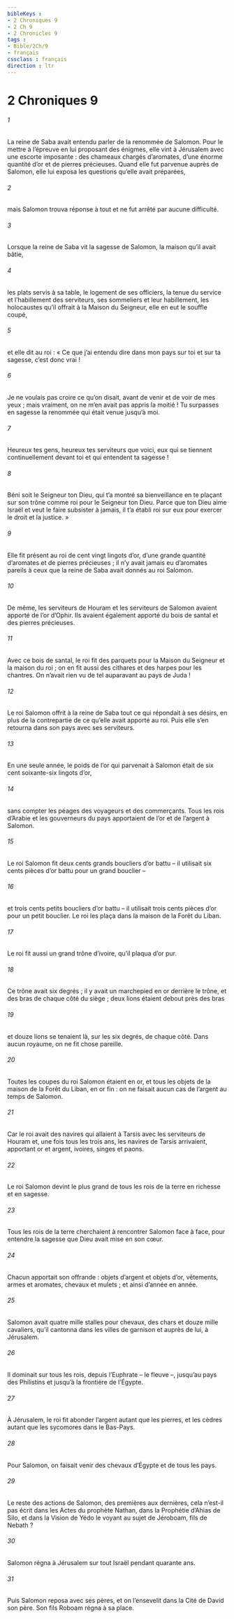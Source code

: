 ```yaml
---
bibleKeys : 
- 2 Chroniques 9
- 2 Ch 9
- 2 Chronicles 9
tags : 
- Bible/2Ch/9
- français
cssclass : français
direction : ltr
---
```


# 2 Chroniques 9

###### 1
La reine de Saba avait entendu parler de la renommée de Salomon. Pour le mettre à l’épreuve en lui proposant des énigmes, elle vint à Jérusalem avec une escorte imposante : des chameaux chargés d’aromates, d’une énorme quantité d’or et de pierres précieuses. Quand elle fut parvenue auprès de Salomon, elle lui exposa les questions qu’elle avait préparées,
###### 2
mais Salomon trouva réponse à tout et ne fut arrêté par aucune difficulté.
###### 3
Lorsque la reine de Saba vit la sagesse de Salomon, la maison qu’il avait bâtie,
###### 4
les plats servis à sa table, le logement de ses officiers, la tenue du service et l’habillement des serviteurs, ses sommeliers et leur habillement, les holocaustes qu’il offrait à la Maison du Seigneur, elle en eut le souffle coupé,
###### 5
et elle dit au roi : « Ce que j’ai entendu dire dans mon pays sur toi et sur ta sagesse, c’est donc vrai !
###### 6
Je ne voulais pas croire ce qu’on disait, avant de venir et de voir de mes yeux ; mais vraiment, on ne m’en avait pas appris la moitié ! Tu surpasses en sagesse la renommée qui était venue jusqu’à moi.
###### 7
Heureux tes gens, heureux tes serviteurs que voici, eux qui se tiennent continuellement devant toi et qui entendent ta sagesse !
###### 8
Béni soit le Seigneur ton Dieu, qui t’a montré sa bienveillance en te plaçant sur son trône comme roi pour le Seigneur ton Dieu. Parce que ton Dieu aime Israël et veut le faire subsister à jamais, il t’a établi roi sur eux pour exercer le droit et la justice. »
###### 9
Elle fit présent au roi de cent vingt lingots d’or, d’une grande quantité d’aromates et de pierres précieuses ; il n’y avait jamais eu d’aromates pareils à ceux que la reine de Saba avait donnés au roi Salomon.
###### 10
De même, les serviteurs de Houram et les serviteurs de Salomon avaient apporté de l’or d’Ophir. Ils avaient également apporté du bois de santal et des pierres précieuses.
###### 11
Avec ce bois de santal, le roi fit des parquets pour la Maison du Seigneur et la maison du roi ; on en fit aussi des cithares et des harpes pour les chantres. On n’avait rien vu de tel auparavant au pays de Juda !
###### 12
Le roi Salomon offrit à la reine de Saba tout ce qui répondait à ses désirs, en plus de la contrepartie de ce qu’elle avait apporté au roi. Puis elle s’en retourna dans son pays avec ses serviteurs.
###### 13
En une seule année, le poids de l’or qui parvenait à Salomon était de six cent soixante-six lingots d’or,
###### 14
sans compter les péages des voyageurs et des commerçants. Tous les rois d’Arabie et les gouverneurs du pays apportaient de l’or et de l’argent à Salomon.
###### 15
Le roi Salomon fit deux cents grands boucliers d’or battu – il utilisait six cents pièces d’or battu pour un grand bouclier –
###### 16
et trois cents petits boucliers d’or battu – il utilisait trois cents pièces d’or pour un petit bouclier. Le roi les plaça dans la maison de la Forêt du Liban.
###### 17
Le roi fit aussi un grand trône d’ivoire, qu’il plaqua d’or pur.
###### 18
Ce trône avait six degrés ; il y avait un marchepied en or derrière le trône, et des bras de chaque côté du siège ; deux lions étaient debout près des bras
###### 19
et douze lions se tenaient là, sur les six degrés, de chaque côté. Dans aucun royaume, on ne fit chose pareille.
###### 20
Toutes les coupes du roi Salomon étaient en or, et tous les objets de la maison de la Forêt du Liban, en or fin : on ne faisait aucun cas de l’argent au temps de Salomon.
###### 21
Car le roi avait des navires qui allaient à Tarsis avec les serviteurs de Houram et, une fois tous les trois ans, les navires de Tarsis arrivaient, apportant or et argent, ivoires, singes et paons.
###### 22
Le roi Salomon devint le plus grand de tous les rois de la terre en richesse et en sagesse.
###### 23
Tous les rois de la terre cherchaient à rencontrer Salomon face à face, pour entendre la sagesse que Dieu avait mise en son cœur.
###### 24
Chacun apportait son offrande : objets d’argent et objets d’or, vêtements, armes et aromates, chevaux et mulets ; et ainsi d’année en année.
###### 25
Salomon avait quatre mille stalles pour chevaux, des chars et douze mille cavaliers, qu’il cantonna dans les villes de garnison et auprès de lui, à Jérusalem.
###### 26
Il dominait sur tous les rois, depuis l’Euphrate – le fleuve –, jusqu’au pays des Philistins et jusqu’à la frontière de l’Égypte.
###### 27
À Jérusalem, le roi fit abonder l’argent autant que les pierres, et les cèdres autant que les sycomores dans le Bas-Pays.
###### 28
Pour Salomon, on faisait venir des chevaux d’Égypte et de tous les pays.
###### 29
Le reste des actions de Salomon,
des premières aux dernières,
cela n’est-il pas écrit dans les Actes du prophète Nathan,
dans la Prophétie d’Ahias de Silo,
et dans la Vision de Yédo le voyant
au sujet de Jéroboam, fils de Nebath ?
###### 30
Salomon régna à Jérusalem sur tout Israël pendant quarante ans.
###### 31
Puis Salomon reposa avec ses pères,
et on l’ensevelit dans la Cité de David son père.
Son fils Roboam régna à sa place.
